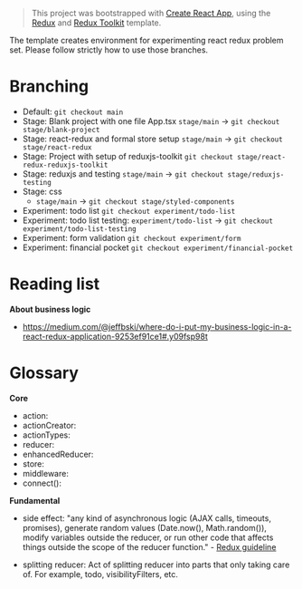 > This project was bootstrapped with [Create React App](https://github.com/facebook/create-react-app), using the [Redux](https://redux.js.org/) and [Redux Toolkit](https://redux-toolkit.js.org/) template.

The template creates environment for experimenting react redux problem set. Please follow strictly how to use those branches.

# Branching

* Default: `git checkout main`
* Stage: Blank project with one file App.tsx `stage/main` -> `git checkout stage/blank-project`
* Stage: react-redux and formal store setup `stage/main` -> `git checkout stage/react-redux`
* Stage: Project with setup of reduxjs-toolkit `git checkout stage/react-redux-reduxjs-toolkit`
* Stage: reduxjs and testing `stage/main` -> `git checkout stage/reduxjs-testing`
* Stage: css
  + `stage/main` -> `git checkout stage/styled-components`
* Experiment: todo list `git checkout experiment/todo-list`
* Experiment: todo list testing: `experiment/todo-list` -> `git checkout experiment/todo-list-testing`
* Experiment: form validation `git checkout experiment/form`
* Experiment: financial pocket `git checkout experiment/financial-pocket`

# Reading list

**About business logic**

* https://medium.com/@jeffbski/where-do-i-put-my-business-logic-in-a-react-redux-application-9253ef91ce1#.y09fsp98t

# Glossary

**Core**

* action: 
* actionCreator:
* actionTypes:
* reducer:
* enhancedReducer:
* store:
* middleware:
* connect(): 

**Fundamental**

* side effect: "any kind of asynchronous logic (AJAX calls, timeouts, promises), generate random values (Date.now(), Math.random()), modify variables outside the reducer, or run other code that affects things outside the scope of the reducer function." - [Redux guideline](https://redux.js.org/style-guide/style-guide#reducers-must-not-have-side-effects) 

* splitting reducer: Act of splitting reducer into parts that only taking care of. For example, todo, visibilityFilters, etc.

